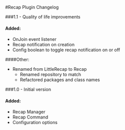 #Recap Plugin Changelog

###1.1 - Quality of life improvements
#### Added:
* OnJoin event listener
* Recap notification on creation
* Config boolean to toggle recap notification on or off

####Other:
* Renamed from LittleRecap to Recap
  * Renamed repository to match
  * Refactored packages and class names
  
###1.0 - Initial version
#### Added:
* Recap Manager
* Recap Command
* Configuration options